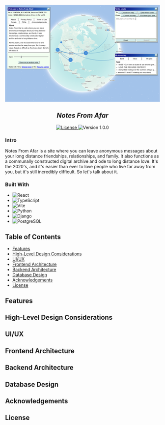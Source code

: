 ![Hero Image](hero_image.png)
<h2 align="center"><i>Notes From Afar</i></h2>

<p align="center">
  <a href="https://opensource.org/licenses/MIT">
    <img alt="License" src="https://img.shields.io/badge/License-MIT-green?style=for-the-badge"
  </a>
  <a>
    <img alt="Version 1.0.0" src="https://img.shields.io/badge/Version-1.0.0-blue?style=for-the-badge"
  </a>
</p>


### Intro
Notes From Afar is a site where you can leave anonymous messages about your long distance friendships, relationships, and family. It also functions as a communally constructed digital archive and ode to long distance love. It's the 2020's, and it's easier than ever to love people who live far away from you, but it's still incredibly difficult. So let's talk about it.


### Built With
- ![React](https://img.shields.io/badge/React-20232A?logo=react&logoColor=61DAFB&style=for-the-badge)
- ![TypeScript](https://img.shields.io/badge/TypeScript-3178C6?logo=typescript&logoColor=white&style=for-the-badge)
- ![Vite](https://img.shields.io/badge/Vite-646CFF?logo=vite&logoColor=white&style=for-the-badge)
- ![Python](https://img.shields.io/badge/Python-3776AB?logo=python&logoColor=white&style=for-the-badge)
- ![Django](https://img.shields.io/badge/Django-092E20?logo=django&logoColor=white&style=for-the-badge)
- ![PostgreSQL](https://img.shields.io/badge/PostgreSQL-336791?logo=postgresql&logoColor=white&style=for-the-badge)


## Table of Contents
- [Features](#features)
- [High-Level Design Considerations](#high-level-design-considerations)
- [UI/UX](#ui-ux)
- [Frontend Architecture](#frontend-architecture)
- [Backend Architecture](#backend-architecture)
- [Database Design](#database-design)
- [Acknowledgements](#acknowledgements)
- [License](#license)


## Features


## High-Level Design Considerations


## UI/UX


## Frontend Architecture


## Backend Architecture


## Database Design


## Acknowledgements


## License

